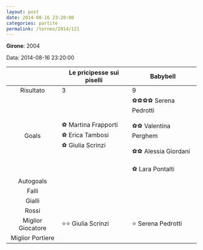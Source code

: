 ```yaml
---
layout: post
date: 2014-08-16 23:20:00
categories: partite
permalink: /torneo/2014/121
---
```

**Girone**: 2004

Data: 2014-08-16 23:20:00

| | Le pricipesse sui piselli | Babybell |
|:-----:|-----|-----|
Risultato|3|9
Goals|⚽ Martina Frapporti<br/>⚽ Erica Tambosi<br/>⚽ Giulia Scrinzi|⚽⚽⚽⚽ Serena Pedrotti<br/><br/>⚽⚽ Valentina Perghem<br/><br/>⚽⚽ Alessia Giordani<br/><br/>⚽ Lara Pontalti<br/>
Autogoals||
Falli||
Gialli||
Rossi||
Miglior Giocatore|⭐⭐ Giulia Scrinzi<br/>|⭐ Serena Pedrotti<br/>
Miglior Portiere||